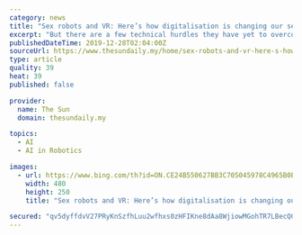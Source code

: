 ```yaml
---
category: news
title: "Sex robots and VR: Here’s how digitalisation is changing our sexuality"
excerpt: "But there are a few technical hurdles they have yet to overcome. Truly interactive artificial intelligence is developing slowly, for instance, and it is proving difficult to teach a robot to walk. More interestingly, some inventors have begun experimenting with innovative, non-anthropomorphic designs for sexbots. Meanwhile, VR is progressing ..."
publishedDateTime: 2019-12-28T02:04:00Z
sourceUrl: https://www.thesundaily.my/home/sex-robots-and-vr-here-s-how-digitalisation-is-changing-our-sexuality-JB1829649
type: article
quality: 39
heat: 39
published: false

provider:
  name: The Sun
  domain: thesundaily.my

topics:
  - AI
  - AI in Robotics

images:
  - url: https://www.bing.com/th?id=ON.CE24B550627BB3C705045978C4965B0E
    width: 480
    height: 250
    title: "Sex robots and VR: Here’s how digitalisation is changing our sexuality"

secured: "qv5dyffdvV27PRyKnSzfhLuu2wfhxs0zHFIKne8dAa8WjiowMGohTR7LBecQGK+5b2Dr+EcuPyGejbMabPuoUpR5g9+z96BXY92D5EuuEFXM18rZGMsjQ41IXUNtoS05IfNIoY+a4DNOYExjU+axekqJX1vYZ7kyqQbY8z9ivZxWHYEHF8hzuOa7rFWGlJpD+lMmHJVMAeb7khijsC4a4HAO1XxWpkQuTg9X9N/VdhqAItSbBRjRG36fG4TgN3d0+Kec0ktZjNxYj9cM55ybrA==;62VwYMvTrw1C9yttLm9xvw=="
---
```



